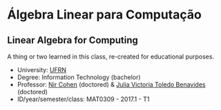 # Álgebra Linear para Computação
## Linear Algebra for Computing

A thing or two learned in this class, re-created for educational purposes.

- University: [UFRN](http://www.ufrn.br/)
- Degree: Information Technology (bachelor)
- Professor: [Nir Cohen](http://lattes.cnpq.br/7895700958229353) (doctored)
& [Julia Victoria Toledo Benavides](http://lattes.cnpq.br/6534516803360981) (doctored)
- ID/year/semester/class: MAT0309 - 2017.1 - T1
